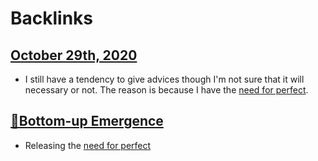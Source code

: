 
# Backlinks
## [October 29th, 2020](<October 29th, 2020.md>)
- I still have a tendency to give advices though I'm not sure that it will necessary or not. The reason is because I have the [need for perfect](<need for perfect.md>).

## [🌲Bottom-up Emergence](<🌲Bottom-up Emergence.md>)
- Releasing the [need for perfect](<need for perfect.md>)

